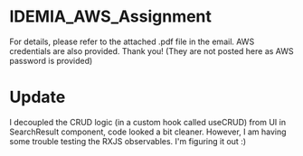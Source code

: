 # IDEMIA_AWS_Assignment
For details, please refer to the attached .pdf file in the email. AWS credentials are also provided. Thank you! (They are not posted here as AWS password is provided)


# Update
I decoupled the CRUD logic (in a custom hook called useCRUD) from UI in SearchResult component, code looked a bit cleaner. However, I am having some trouble testing the RXJS observables. I'm figuring it out :)

